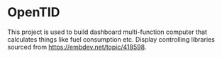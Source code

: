 # OpenTID
  This project is used to build dashboard multi-function computer that calculates things like fuel consumption etc. Display controlling libraries sourced from https://embdev.net/topic/418598.
